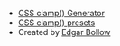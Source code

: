 - [CSS clamp() Generator](https://css-clamp-generator.com)
- [CSS clamp() presets](https://docs.google.com/spreadsheets/d/1izxKJxqo1Mt6ahxP4bY0R7FaNU4xJQqPq2Dg3V1fhpw/preview)
- Created by [Edgar Bollow](https://blog.edgarbollow.com)
